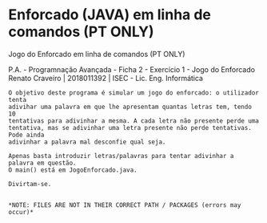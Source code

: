# Enforcado (JAVA) em linha de comandos (PT ONLY)
Jogo do Enforcado em linha de comandos (PT ONLY)


  P.A. - Programnação Avançada - Ficha 2 - Exercício 1 - Jogo do Enforcado
  Renato Craveiro | 2018011392 | ISEC - Lic. Eng. Informática
  
    O objetivo deste programa é simular um jogo do enforcado: o utilizador tenta 
    adivihar uma palavra em que lhe apresentam quantas letras tem, tendo 10
    tentativas para adivinhar a mesma. A cada letra não presente perde uma 
    tentativa, mas se adivinhar uma letra presente não perde tentativas. Pode ainda
    adivinhar a palavra mal desconfie qual seja.
    
    Apenas basta introduzir letras/palavras para tentar adivinhar a palavra em questão.
    O main() está em JogoEnforcado.java.
    
    Divirtam-se.
    
    
    *NOTE: FILES ARE NOT IN THEIR CORRECT PATH / PACKAGES (errors may occur)*
